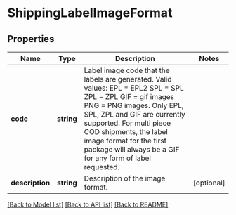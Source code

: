 # ShippingLabelImageFormat

## Properties
Name | Type | Description | Notes
------------ | ------------- | ------------- | -------------
**code** | **string** | Label image code that the labels are generated. Valid values: EPL &#x3D; EPL2 SPL &#x3D; SPL ZPL &#x3D; ZPL GIF &#x3D; gif images PNG &#x3D; PNG images. Only EPL, SPL, ZPL and GIF are currently supported. For multi piece COD shipments, the label image format for the first package will always be a GIF for any form of label requested. | 
**description** | **string** | Description of the image format. | [optional] 

[[Back to Model list]](../../README.md#documentation-for-models) [[Back to API list]](../../README.md#documentation-for-api-endpoints) [[Back to README]](../../README.md)

